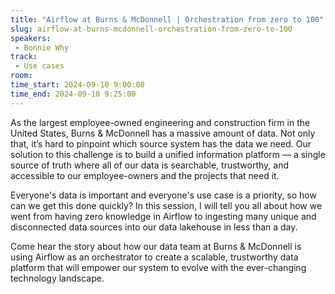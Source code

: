 ```yaml
---
title: "Airflow at Burns & McDonnell | Orchestration from zero to 100"
slug: airflow-at-burns-mcdonnell-orchestration-from-zero-to-100
speakers:
 - Bonnie Why
track:
 - Use cases
room: 
time_start: 2024-09-10 9:00:00
time_end: 2024-09-10 9:25:00
---
```


As the largest employee-owned engineering and construction firm in the United States, Burns & McDonnell has a massive amount of data. Not only that,  it’s hard to pinpoint which source system has the data we need. Our solution to this challenge is to build a unified information platform — a single source of truth where all of our data is searchable, trustworthy, and accessible to our employee-owners and the projects that need it.

Everyone's data is important and everyone's use case is a priority, so how can we get this done quickly? In this session, I will tell you all about how we went from having zero knowledge in Airflow to ingesting many unique and disconnected data sources into our data lakehouse in less than a day. 

Come hear the story about how our data team at Burns & McDonnell is using Airflow as an orchestrator to create a scalable, trustworthy data platform that will empower our system to evolve with the ever-changing technology landscape.